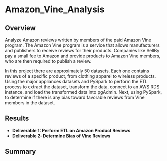# Amazon_Vine_Analysis

## Overview
Analyze Amazon reviews written by members of the paid Amazon Vine program. The Amazon Vine program is a service that allows manufacturers and publishers to receive reviews for their products. Companies like SellBy pay a small fee to Amazon and provide products to Amazon Vine members, who are then required to publish a review.

In this project there are approximately 50 datasets. Each one contains reviews of a specific product, from clothing apparel to wireless products. Using the major appliances datasets and PySpark to perform the ETL process to extract the dataset, transform the data, connect to an AWS RDS instance, and load the transformed data into pgAdmin. Next, using PySpark, to determine if there is any bias toward favorable reviews from Vine members in the dataset. 

## Results

- **Deliverable 1: Perform ETL on Amazon Product Reviews**
- **Deliverable 2: Determine Bias of Vine Reviews**

## Summary
